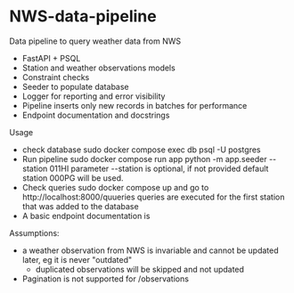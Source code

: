 # NWS-data-pipeline
Data pipeline to query weather data from NWS

- FastAPI + PSQL
- Station and weather observations models
- Constraint checks
- Seeder to populate database
- Logger for reporting and error visibility
- Pipeline inserts only new records in batches for performance
- Endpoint documentation and docstrings


Usage

- check database 
sudo docker compose exec db psql -U postgres
- Run pipeline
sudo docker compose run app python -m app.seeder --station 011HI
parameter --station is optional, if not provided default station 000PG will be used.
- Check queries
sudo docker compose up
and go to http://localhost:8000/quueries
queries are executed for the first station that was added to the database
- A basic endpoint documentation is  


Assumptions:
- a weather observation from NWS is invariable and cannot be updated later, eg it is never "outdated"
    - duplicated observations will be skipped and not updated
- Pagination is not supported for /observations